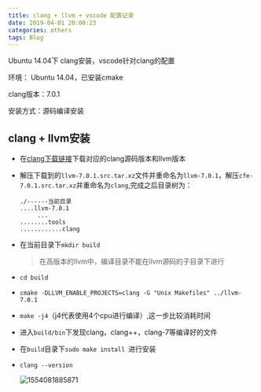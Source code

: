 ```yaml
---
title: clang + llvm + vscode 配置记录
date: 2019-04-01 20:00:23
categories: others
tags: Blog
---
```


Ubuntu 14.04下 clang安装，vscode针对clang的配置

<!--more-->

环境： Ubuntu 14.04，已安装cmake

clang版本：7.0.1

安装方式：源码编译安装

## clang  + llvm安装

- 在[clang下载链接](http://releases.llvm.org/download.html)下载对应的clang源码版本和llvm版本

- 解压下载到的`llvm-7.0.1.src.tar.xz`文件并重命名为`llvm-7.0.1`，解压`cfe-7.0.1.src.tar.xz`并重命名为`clang`,完成之后目录树为：

  ```
  ./------当前目录
  ....llvm-7.0.1
       ...
  ........tools
  ............clang
  ```

- 在当前目录下`mkdir build`

  > 在高版本的llvm中，编译目录不能在llvm源码的子目录下进行

- `cd build`

- `cmake -DLLVM_ENABLE_PROJECTS=clang -G "Unix Makefiles" ../llvm-7.0.1`

- `make -j4`（j4代表使用4个cpu进行编译）,这一步比较消耗时间

- 进入`build/bin`下发现clang，clang++，clang-7等编译好的文件

- 在`build`目录下`sudo make install `进行安装

- `clang --version`

  ![1554081885871](C:/Users/ziweiliu/AppData/Roaming/Typora/typora-user-images/1554081885871.png)

